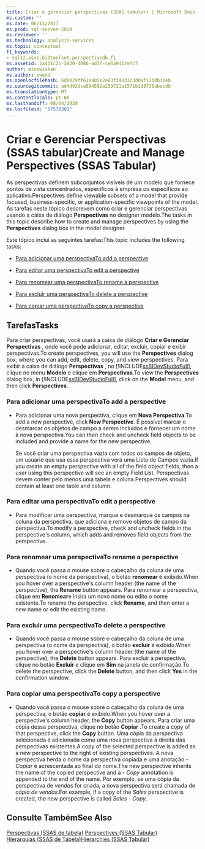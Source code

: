 ```yaml
---
title: Criar e gerenciar perspectivas (SSAS tabular) | Microsoft Docs
ms.custom: ''
ms.date: 06/13/2017
ms.prod: sql-server-2014
ms.reviewer: ''
ms.technology: analysis-services
ms.topic: conceptual
f1_keywords:
- sql12.asvs.bidtoolset.perspectivedb.f1
ms.assetid: 2a411c2b-2820-4086-ad7f-ce6a941fefc7
author: minewiskan
ms.author: owend
ms.openlocfilehash: 6d0029ff61aa05e2e83f34833c3d0af17ddb3beb
ms.sourcegitcommit: ad4d92dce894592a259721a1571b1d8736abacdb
ms.translationtype: MT
ms.contentlocale: pt-BR
ms.lasthandoff: 08/04/2020
ms.locfileid: "87570301"
---
```

# <a name="create-and-manage-perspectives-ssas-tabular"></a><span data-ttu-id="51879-102">Criar e Gerenciar Perspectivas (SSAS tabular)</span><span class="sxs-lookup"><span data-stu-id="51879-102">Create and Manage Perspectives (SSAS Tabular)</span></span>
  <span data-ttu-id="51879-103">As perspectivas definem subconjuntos visíveis de um modelo que fornece pontos de vista concentrados, específicos à empresa ou específicos ao aplicativo.</span><span class="sxs-lookup"><span data-stu-id="51879-103">Perspectives define viewable subsets of a model that provide focused, business-specific, or application-specific viewpoints of the model.</span></span> <span data-ttu-id="51879-104">As tarefas neste tópico descrevem como criar e gerenciar perspectivas usando a caixa de diálogo **Perspectivas** no designer modelo.</span><span class="sxs-lookup"><span data-stu-id="51879-104">The tasks in this topic describe how to create and manage perspectives by using the **Perspectives** dialog box in the model designer.</span></span>  
  
 <span data-ttu-id="51879-105">Este tópico inclui as seguintes tarefas:</span><span class="sxs-lookup"><span data-stu-id="51879-105">This topic includes the following tasks:</span></span>  
  
-   [<span data-ttu-id="51879-106">Para adicionar uma perspectiva</span><span class="sxs-lookup"><span data-stu-id="51879-106">To add a perspective</span></span>](#bkmk_add)  
  
-   [<span data-ttu-id="51879-107">Para editar uma perspectiva</span><span class="sxs-lookup"><span data-stu-id="51879-107">To edit a perspective</span></span>](#bkmk_edit)  
  
-   [<span data-ttu-id="51879-108">Para renomear uma perspectiva</span><span class="sxs-lookup"><span data-stu-id="51879-108">To rename a perspective</span></span>](#bkmk_rename)  
  
-   [<span data-ttu-id="51879-109">Para excluir uma perspectiva</span><span class="sxs-lookup"><span data-stu-id="51879-109">To delete a perspective</span></span>](#bkmk_delete)  
  
-   [<span data-ttu-id="51879-110">Para copiar uma perspectiva</span><span class="sxs-lookup"><span data-stu-id="51879-110">To copy a perspective</span></span>](#bkmk_copy)  
  
## <a name="tasks"></a><span data-ttu-id="51879-111">Tarefas</span><span class="sxs-lookup"><span data-stu-id="51879-111">Tasks</span></span>  
 <span data-ttu-id="51879-112">Para criar perspectivas, você usará a caixa de diálogo **Criar e Gerenciar Perspectivas** , onde você pode adicionar, editar, excluir, copiar e exibir perspectivas.</span><span class="sxs-lookup"><span data-stu-id="51879-112">To create perspectives, you will use the **Perspectives** dialog box, where you can add, edit, delete, copy, and view perspectives.</span></span> <span data-ttu-id="51879-113">Para exibir a caixa de diálogo **Perspectivas** , no [!INCLUDE[ssBIDevStudioFull](../../includes/ssbidevstudiofull-md.md)], clique no menu **Modelo** e clique em **Perspectivas**.</span><span class="sxs-lookup"><span data-stu-id="51879-113">To view the **Perspectives** dialog box, in [!INCLUDE[ssBIDevStudioFull](../../includes/ssbidevstudiofull-md.md)], click on the **Model** menu, and then click **Perspectives**.</span></span>  
  
###  <a name="to-add-a-perspective"></a><a name="bkmk_add"></a> <span data-ttu-id="51879-114">Para adicionar uma perspectiva</span><span class="sxs-lookup"><span data-stu-id="51879-114">To add a perspective</span></span>  
  
-   <span data-ttu-id="51879-115">Para adicionar uma nova perspectiva, clique em **Nova Perspectiva**.</span><span class="sxs-lookup"><span data-stu-id="51879-115">To add a new perspective, click **New Perspective**.</span></span> <span data-ttu-id="51879-116">É possível marcar e desmarcar os objetos de campo a serem incluídos e fornecer um nome à nova perspectiva.</span><span class="sxs-lookup"><span data-stu-id="51879-116">You can then check and uncheck field objects to be included and provide a name for the new perspective.</span></span>  
  
     <span data-ttu-id="51879-117">Se você criar uma perspectiva vazia com todos os campos de objeto, um usuário que usa essa perspectiva verá uma Lista de Campos vazia.</span><span class="sxs-lookup"><span data-stu-id="51879-117">If you create an empty perspective with all of the field object fields, then a user using this perspective will see an empty Field List.</span></span> <span data-ttu-id="51879-118">Perspectivas devem conter pelo menos uma tabela e coluna.</span><span class="sxs-lookup"><span data-stu-id="51879-118">Perspectives should contain at least one table and column.</span></span>  
  
###  <a name="to-edit-a-perspective"></a><a name="bkmk_edit"></a><span data-ttu-id="51879-119">Para editar uma perspectiva</span><span class="sxs-lookup"><span data-stu-id="51879-119">To edit a perspective</span></span>  
  
-   <span data-ttu-id="51879-120">Para modificar uma perspectiva, marque e desmarque os campos na coluna da perspectiva, que adiciona e remove objetos de campo da perspectiva.</span><span class="sxs-lookup"><span data-stu-id="51879-120">To modify a perspective, check and uncheck fields in the perspective's column, which adds and removes field objects from the perspective.</span></span>  
  
###  <a name="to-rename-a-perspective"></a><a name="bkmk_rename"></a><span data-ttu-id="51879-121">Para renomear uma perspectiva</span><span class="sxs-lookup"><span data-stu-id="51879-121">To rename a perspective</span></span>  
  
-   <span data-ttu-id="51879-122">Quando você passa o mouse sobre o cabeçalho da coluna de uma perspectiva (o nome da perspectiva), o botão **renomear** é exibido.</span><span class="sxs-lookup"><span data-stu-id="51879-122">When you hover over a perspective's column header (the name of the perspective), the **Rename** button appears.</span></span> <span data-ttu-id="51879-123">Para renomear a perspectiva, clique em **Renomear**e insira um novo nome ou edite o nome existente.</span><span class="sxs-lookup"><span data-stu-id="51879-123">To rename the perspective, click **Rename**, and then enter a new name or edit the existing name.</span></span>  
  
###  <a name="to-delete-a-perspective"></a><a name="bkmk_delete"></a><span data-ttu-id="51879-124">Para excluir uma perspectiva</span><span class="sxs-lookup"><span data-stu-id="51879-124">To delete a perspective</span></span>  
  
-   <span data-ttu-id="51879-125">Quando você passa o mouse sobre o cabeçalho da coluna de uma perspectiva (o nome da perspectiva), o botão **excluir** é exibido.</span><span class="sxs-lookup"><span data-stu-id="51879-125">When you hover over a perspective's column header (the name of the perspective), the **Delete** button appears.</span></span> <span data-ttu-id="51879-126">Para excluir a perspectiva, clique no botão **Excluir** e clique em **Sim** na janela de confirmação.</span><span class="sxs-lookup"><span data-stu-id="51879-126">To delete the perspective, click the **Delete** button, and then click **Yes** in the confirmation window.</span></span>  
  
###  <a name="to-copy-a-perspective"></a><a name="bkmk_copy"></a><span data-ttu-id="51879-127">Para copiar uma perspectiva</span><span class="sxs-lookup"><span data-stu-id="51879-127">To copy a perspective</span></span>  
  
-   <span data-ttu-id="51879-128">Quando você passa o mouse sobre o cabeçalho da coluna de uma perspectiva, o botão **copiar** é exibido.</span><span class="sxs-lookup"><span data-stu-id="51879-128">When you hover over a perspective's column header, the **Copy** button appears.</span></span> <span data-ttu-id="51879-129">Para criar uma cópia dessa perspectiva, clique no botão **Copiar** .</span><span class="sxs-lookup"><span data-stu-id="51879-129">To create a copy of that perspective, click the **Copy** button.</span></span> <span data-ttu-id="51879-130">Uma cópia da perspectiva selecionada é adicionada como uma nova perspectiva à direita das perspectivas existentes.</span><span class="sxs-lookup"><span data-stu-id="51879-130">A copy of the selected perspective is added as a new perspective to the right of existing perspectives.</span></span> <span data-ttu-id="51879-131">A nova perspectiva herda o nome da perspectiva copiada e uma anotação *- Copiar* é acrescentada ao final do nome.</span><span class="sxs-lookup"><span data-stu-id="51879-131">The new perspective inherits the name of the copied perspective and a *- Copy* annotation is appended to the end of the name.</span></span> <span data-ttu-id="51879-132">Por exemplo, se uma cópia da perspectiva de *vendas* for criada, a nova perspectiva será chamada de *cópia de vendas*.</span><span class="sxs-lookup"><span data-stu-id="51879-132">For example, if a copy of the *Sales* perspective is created, the new perspective is called *Sales - Copy*.</span></span>  
  
## <a name="see-also"></a><span data-ttu-id="51879-133">Consulte Também</span><span class="sxs-lookup"><span data-stu-id="51879-133">See Also</span></span>  
 <span data-ttu-id="51879-134">[Perspectivas &#40;SSAS de tabela&#41;](perspectives-ssas-tabular.md) </span><span class="sxs-lookup"><span data-stu-id="51879-134">[Perspectives &#40;SSAS Tabular&#41;](perspectives-ssas-tabular.md) </span></span>  
 [<span data-ttu-id="51879-135">Hierarquias &#40;SSAS de Tabela&#41;</span><span class="sxs-lookup"><span data-stu-id="51879-135">Hierarchies &#40;SSAS Tabular&#41;</span></span>](hierarchies-ssas-tabular.md)  
  
  
